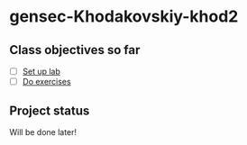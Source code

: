 # gensec-Khodakovskiy-khod2

## Class objectives so far

- [ ] [Set up lab](https://codelabs.cs.pdx.edu/labs/G1.1_Setup/index.html?index=..%2F..cs410g#5)
- [ ] [Do exercises](https://codelabs.cs.pdx.edu/labs/G1.4_ModelTesting/index.html?index=..%2F..cs410g#0)

## Project status

Will be done later!
